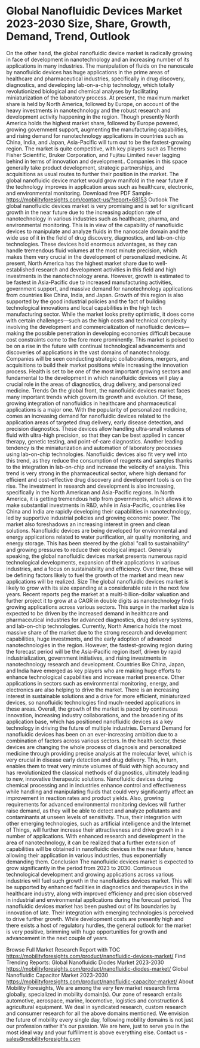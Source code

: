 # Global Nanofluidic Devices Market 2023-2030 Size, Share, Growth, Demand, Trend, Outlook
On the other hand, the global nanofluidic device market is radically growing in face of development in nanotechnology and an increasing number of its applications in many industries. The manipulation of fluids on the nanoscale by nanofluidic devices has huge applications in the prime areas of healthcare and pharmaceutical industries, specifically in drug discovery, diagnostics, and developing lab-on-a-chip technology, which totally revolutionized biological and chemical analyses by facilitating miniaturization of the laboratory process.
At present, the maximum market share is held by North America, followed by Europe, on account of the heavy investments in nanotechnology and the robust research and development activity happening in the region. Though presently North America holds the highest market share, followed by Europe powered, growing government support, augmenting the manufacturing capabilities, and rising demand for nanotechnology applications in countries such as China, India, and Japan, Asia-Pacific will turn out to be the fastest-growing region.
The market is quite competitive, with key players such as Thermo Fisher Scientific, Bruker Corporation, and Fujitsu Limited never lagging behind in terms of innovation and development.. Companies in this space generally take product development, strategic partnerships, and acquisitions as usual routes to further their position in the market.
The global nanofluidic device market would grow manifold in the near future if the technology improves in application areas such as healthcare, electronic, and environmental monitoring.
Download free PDF Sample- https://mobilityforesights.com/contact-us/?report=68153
Outlook
The global nanofluidic devices market is very promising and is set for significant growth in the near future due to the increasing adoption rate of nanotechnology in various industries such as healthcare, pharma, and environmental monitoring. This is in view of the capability of nanofluidic devices to manipulate and analyze fluids in the nanoscale domain and the wide use of it in the field of drug discovery, diagnostics, and lab-on-chip technologies. These devices hold enormous advantages, as they can handle tremendous fluid volumes at the most minute precision, which makes them very crucial in the development of personalized medicine.
At present, North America has the highest market share due to well-established research and development activities in this field and high investments in the nanotechnology arena. However, growth is estimated to be fastest in Asia-Pacific due to increased manufacturing activities, government support, and massive demand for nanotechnology applications from countries like China, India, and Japan. Growth of this region is also supported by the good industrial policies and the fact of building technological innovations and local capabilities in the high tech manufacturing sector.
While the market looks pretty optimistic, it does come with certain challenges—such as the high costs and technical complexity involving the development and commercialization of nanofluidic devices—making the possible penetration in developing economies difficult because cost constraints come to the fore more prominently.
This market is poised to be on a rise in the future with continual technological advancements and discoveries of applications in the vast domains of nanotechnology. Companies will be seen conducting strategic collaborations, mergers, and acquisitions to build their market positions while increasing the innovation process. Health is set to be one of the most important growing sectors and fundamental to the development in which nanofluidic devices will play a crucial role in the areas of diagnostics, drug delivery, and personalized medicine.
Trends
On the global front, the nanofluidic devices market faces many important trends which govern its growth and evolution. Of these, growing integration of nanofluidics in healthcare and pharmaceutical applications is a major one. With the popularity of personalized medicine, comes an increasing demand for nanofluidic devices related to the application areas of targeted drug delivery, early disease detection, and precision diagnostics. These devices allow handling ultra-small volumes of fluid with ultra-high precision, so that they can be best applied in cancer therapy, genetic testing, and point-of-care diagnostics.
Another leading tendency is the miniaturization and automation of laboratory processes using lab-on-chip technologies. Nanofluidic devices also fit very well into this trend, as they reduce the consumption of reagents and samples thanks to the integration in lab-on-chip and increase the velocity of analysis. This trend is very strong in the pharmaceutical sector, where high demand for efficient and cost-effective drug discovery and development tools is on the rise.
The investment in research and development is also increasing, specifically in the North American and Asia-Pacific regions. In North America, it is getting tremendous help from governments, which allows it to make substantial investments in R&D, while in Asia-Pacific, countries like China and India are rapidly developing their capabilities in nanotechnology, led by supportive industrial policies and growing economic power.
The market also foreshadows an increasing interest in green and clean solutions. Nanofluidic devices are being developed for environmental and energy applications related to water purification, air quality monitoring, and energy storage. This has been steered by the global "call to sustainability" and growing pressures to reduce their ecological impact.
Generally speaking, the global nanofluidic devices market presents numerous rapid technological developments, expansion of their applications in various industries, and a focus on sustainability and efficiency. Over time, these will be defining factors likely to fuel the growth of the market and mean new applications will be realized.
Size
The global nanofluidic devices market is likely to grow with its size expanding at a considerable rate in the next few years. Recent reports peg the market at a multi-billion-dollar valuation and further project it to grow at a CAGR in double digits as nanotechnology finds growing applications across various sectors. This surge in the market size is expected to be driven by the increased demand in healthcare and pharmaceutical industries for advanced diagnostics, drug delivery systems, and lab-on-chip technologies.
 Currently, North America holds the most massive share of the market due to the strong research and development capabilities, huge investments, and the early adoption of advanced nanotechnologies in the region. However, the fastest-growing region during the forecast period will be the Asia-Pacific region itself, driven by rapid industrialization, government initiatives, and rising investments in nanotechnology research and development. Countries like China, Japan, and India have emerged as key players who are making huge efforts to enhance technological capabilities and increase market presence.
Other applications in sectors such as environmental monitoring, energy, and electronics are also helping to drive the market. There is an increasing interest in sustainable solutions and a drive for more efficient, miniaturized devices, so nanofluidic technologies find much-needed applications in these areas.
Overall, the growth of the market is paced by continuous innovation, increasing industry collaborations, and the broadening of its application base, which has positioned nanofluidic devices as a key technology in driving the future of multiple industries. 
Demand 
Demand for nanofluidic devices has been on an ever-increasing ambition due to a combination of factors across various sectors. In the health sector, these devices are changing the whole process of diagnosis and personalized medicine through providing precise analysis at the molecular level, which is very crucial in disease early detection and drug delivery. This, in turn, enables them to treat very minute volumes of fluid with high accuracy and has revolutionized the classical methods of diagnostics, ultimately leading to new, innovative therapeutic solutions. Nanofluidic devices during chemical processing and in industries enhance control and effectiveness while handling and manipulating fluids that could very significantly affect an improvement in reaction rates and product yields. Also, growing requirements for advanced environmental monitoring devices will further raise demand, as they will be able to detect and analyze pollutants and contaminants at unseen levels of sensitivity. Thus, their integration with other emerging technologies, such as artificial intelligence and the Internet of Things, will further increase their attractiveness and drive growth in a number of applications. With enhanced research and development in the area of nanotechnology, it can be realized that a further extension of capabilities will be obtained in nanofluidic devices in the near future, hence allowing their application in various industries, thus exponentially demanding them.
Conclusion
The nanofluidic devices market is expected to grow significantly in the period from 2023 to 2030. Continuous technological development and growing applications across various industries will fuel such growth in the nanofluidics devices market. This will be supported by enhanced facilities in diagnostics and therapeutics in the healthcare industry, along with improved efficiency and precision observed in industrial and environmental applications during the forecast period. The nanofluidic devices market has been pushed out of its boundaries by innovation of late. Their integration with emerging technologies is perceived to drive further growth. While development costs are presently high and there exists a host of regulatory hurdles, the general outlook for the market is very positive, brimming with huge opportunities for growth and advancement in the next couple of years.

Browse Full Market Research Report with TOC  https://mobilityforesights.com/product/nanofluidic-devices-market/
Find Trending Reports:
Global Nanofluidic Diodes Market 2023-2030
https://mobilityforesights.com/product/nanofluidic-diodes-market/
Global Nanofluidic Capacitor Market 2023-2030
https://mobilityforesights.com/product/nanofluidic-capacitor-market/
About Mobility Foresights,
We are among the very few market research firms globally, specialized in mobility domain(s). Our zone of research entails automotive, aerospace, marine, locomotive, logistics and construction & agricultural equipment. We deal in syndicated research, custom research and consumer research for all the above domains mentioned.
We envision the future of mobility every single day, following mobility domains is not just our profession rather it's our passion. We are here, just to serve you in the most ideal way and your fulfillment is above everything else. Contact us -  sales@mobilityforesights.com 

